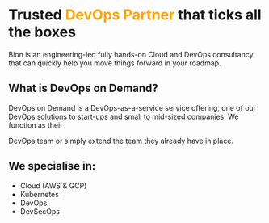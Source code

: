 


<h1>Trusted <span style="color:orange">DevOps Partner</span> that ticks all the boxes</h1>

Bion is an engineering-led fully hands-on Cloud and DevOps consultancy that can quickly help you move things forward in your roadmap.

<h2> What is DevOps on Demand? </h2>

DevOps on Demand is a DevOps-as-a-service service offering, one of our DevOps solutions to start-ups and small to mid-sized companies. We function as their 

DevOps team or simply extend the team they already have in place.

<h2> We specialise in: </h2>

* Cloud (AWS & GCP)
* Kubernetes
* DevOps
* DevSecOps

